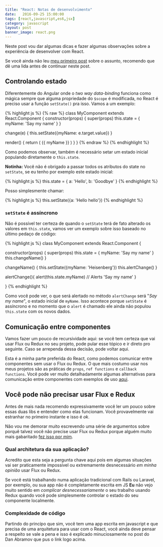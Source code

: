```yaml
---
title: "React: Notas de desenvolvimento"
date:   2016-09-25 15:00:00
tags: [react,javascript,es6,jsx]
category: javascript
layout: post
banner_image: react.png
---
```


Neste post vou dar algumas dicas e fazer algumas observações sobre a experiência de desenvolver com React.

Se você ainda não leu [meu primeiro post](http://vilar.cc/2016/comecando-com-react/) sobre o assunto, recomendo que dê uma lida antes de continuar neste post.

<!--more-->

## Controlando estado

Diferentemente do Angular onde o *two way data-binding* funciona como mágica sempre que alguma propriedade do `$scope` é modificada, no React é preciso usar a função `setState()` pra isso. Vamos a um exemplo:

{% highlight js %}
{% raw %}
class MyComponent extends React.Component {
  constructor(props) {
    super(props)
    this.state = {
      myName: 'Say my name'
    }
  }

  change(e) {
    this.setState({myName: e.target.value})
  }

  render() {
    return (
      <span>{{ myName }}</span>
      <inptut type="text" onChange="{this.change.bind(this)}" />
    )
  }
}
{% endraw %}
{% endhighlight %}

Como podemos observar, também é necessário setar um estado inicial populando diretamente o `this.state`.

**Notinha:** Você não é obrigado a passar todos os atributos do state no `setState`, se eu tenho por exemplo este estado inicial:

{% highlight js %}
this.state = {
    a: 'Hello',
    b: 'Goodbye'
}
{% endhighlight %}

Posso simplesmente chamar:

{% highlight js %}
this.setState({a: 'Hello hello'})
{% endhighlight %}

### `setState` é assíncrono

Não é possível ter certeza de quando o `setState` terá de fato alterado os valores em `this.state`, vamos ver um exemplo sobre isso baseado no último pedaço de código:

{% highlight js %}
class MyComponent extends React.Component {

  constructor(props) {
    super(props)
    this.state = {
      myName: 'Say my name'
    }
    this.changeName()
  }

  changeName() {
    this.setState({myName: 'Heisenberg'})
    this.alertChange()
  }

  alertChange(){
    alert(this.state.myName) // Alerts 'Say my name'
  }

}
{% endhighlight %}

Como você pode ver, o que será alertado no método `alertChange` será "*Say my name*", o estado inicial de `myName`. Isso acontece porque `setState` é assíncrono e no momento que o `alert` é chamado ele ainda não populou `this.state` com os novos dados.

## Comunicação entre componentes

Vamos fazer um pouco de recursividade aqui: se você tem certeza que vai usar Flux ou Redux no seu projeto, pode pular esse tópico e ir direto pro seguinte. Caso se arrependa dessa decisão, pode voltar aqui.

Esta é a minha parte preferida do React, como podemos comunicar entre componentes sem usar o Flux ou Redux. O que mais costumo usar nos meus projetos são as práticas de `props`, `ref functions` e `callback functions`. Você pode ver muito detalhadamente algumas alternativas para comunicação entre componentes com exemplos de uso [aqui](http://andrewhfarmer.com/component-communication/).

## Você pode não precisar usar Flux e Redux

Antes de mais nada recomendo expressivamente você ler um pouco sobre essas duas libs e entender como elas funcionam. Você provavelmente vai estranhar no primeiro instante e isso é *ok*.

Não vou me demorar muito escrevendo uma série de argumentos sobre porquê talvez você não precise usar Flux ou Redux porque alguém muito mais gabaritado [fez isso por mim](https://medium.com/@dan_abramov/you-might-not-need-redux-be46360cf367).

### Qual architetura da sua aplicação?

Acredito que esta seja a pergunta chave aqui pois em algumas situações vai ser praticamente impossível ou extremamente desnecessário *em minha opinião* usar Flux ou Redux.

Se você está trabalhando numa aplicação tradicional com Rails ou Laravel, por exemplo, ou sua app não é completamente escrita em JS **Eu** não vejo muito sentido em *complicar desnecessariamente* o seu trabalho usando Redux quando você pode simplesmente controlar o estado do seu componente localmente.

### Complexidade de código

Partindo do princípo que sim, você tem uma app escrita em javascript e que precisa de uma arquitetura para usar com o React, você ainda deve pensar a respeito se vale a pena e isso é explicado minuciosamente no post do Dan Abramov que pus o link logo acima.











